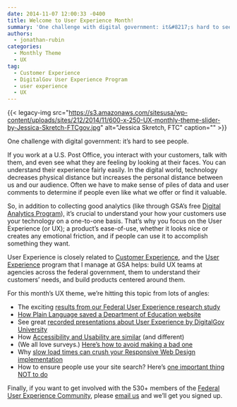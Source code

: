 ```yaml
---
date: 2014-11-07 12:00:33 -0400
title: Welcome to User Experience Month!
summary: 'One challenge with digital government: it&#8217;s hard to see people. If you work at a U.S. Post Office, you interact with your customers, talk with them, and even see what they are feeling by looking at their faces. You can understand their experience fairly easily. In the digital world, technology decreases physical distance but increases'
authors:
  - jonathan-rubin
categories:
  - Monthly Theme
  - UX
tag:
  - Customer Experience
  - DigitalGov User Experience Program
  - user experience
  - UX
---
```


{{< legacy-img src="https://s3.amazonaws.com/sitesusa/wp-content/uploads/sites/212/2014/11/600-x-250-UX-monthly-theme-slider-by-Jessica-Skretch-FTCgov.jpg" alt="Jessica Skretch, FTC" caption="" >}} 

One challenge with digital government: it&#8217;s hard to see people.

If you work at a U.S. Post Office, you interact with your customers, talk with them, and even see what they are feeling by looking at their faces. You can understand their experience fairly easily. In the digital world, technology decreases physical distance but increases the personal distance between us and our audience. Often we have to make sense of piles of data and user comments to determine if people even like what we offer or find it valuable.

So, in addition to collecting good analytics (like through GSA’s free [Digital Analytics Program](https://www.WHATEVER/services/dap/ "DAP: Digital Analytics Program")), it&#8217;s crucial to understand your how your customers use your technology on a one-to-one basis. That’s why you focus on the User Experience (or UX); a product&#8217;s ease-of-use, whether it looks nice or creates any emotional friction, and if people can use it to accomplish something they want.

User Experience is closely related to [Customer Experience](https://www.WHATEVER/2014/07/07/user-experience-ux-vs-customer-experience-cx-whats-the-dif/ "User Experience (UX) vs. Customer Experience (CX): What’s the Dif?"), and the [User Experience](https://www.WHATEVER/resources/digitalgov-user-experience-program/ "DigitalGov User Experience Program") program that I manage at GSA helps: build UX teams at agencies across the federal government, them to understand their customers&#8217; needs, and build products centered around them.

For this month&#8217;s UX theme, we&#8217;re hitting this topic from lots of angles:

  * The exciting [results from our Federal User Experience research study](https://www.WHATEVER/2014/11/21/results-2014-federal-user-experience-survey/ "Results: 2014 Federal User Experience Survey")
  * [How Plain Language saved a Department of Education website](https://www.WHATEVER/2014/11/14/institute-for-education-sciences-usability-case-study/ "Institute for Education Sciences – Usability Case Study")
  * See great [recorded presentations about User Experience by DigitalGov University](https://www.WHATEVER/2014/11/26/usability-events-round-up-2014/ "Usability Events Round-Up: 2014")
  * How [Accessibility and Usability are similar](https://www.WHATEVER/2014/11/17/user-experience-impossible-the-line-between-accessibility-and-usability/ "User Experience Impossible: The Line Between Accessibility and Usability") (and different)
  * (We all love surveys.) [Here’s how to avoid making a bad one](https://www.WHATEVER/2014/11/10/4-tips-on-great-survey-design/ "4 Tips on Great Survey Design")
  * Why [slow load times can crush your Responsive Web Design implementation](https://www.WHATEVER/2014/11/18/trends-on-tuesday-speed-matters-when-measuring-responsive-web-design-performance-load-times/ "Trends on Tuesday: Speed Matters When Measuring Responsive Web Design Performance Load Times")
  * How to ensure people use your site search? Here’s [one important thing NOT to do](https://www.WHATEVER/2014/11/24/placeholder-text-think-outside-the-box/ "Placeholder Text: Think Outside the Box")

Finally, if you want to get involved with the 530+ members of the [Federal User Experience Community](https://www.WHATEVER/communities/federal-user-experience-community-of-practice/ "Federal User Experience Community"), please [email us](mailto:UXgov@gsa.gov) and we&#8217;ll get you signed up.